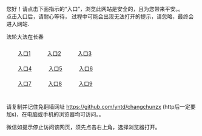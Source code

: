 您好！请点击下面指示的“入口”，浏览此网站是安全的，且为您带来平安。。 <br/>
点击入口后，请耐心等待， 过程中可能会出现无法打开的提示，请忽略，最终会进入网站. </br>

法轮大法在长春<br/>
<div style="padding:10px"><a style="margin:20px" target="_blank" href="https://d1e0g648m0rkzx.cloudfront.net/2Qpsp?jwyxop" id="ccLink1" rel="nofollow">入口1</a> <a target="_blank" style="margin:20px" href="https://d2kghe0qk8dh2o.cloudfront.net/2Qpsp?zpmwupn" id="ccLink2" rel="nofollow">入口2</a> <a style="margin:20px" target="_blank" href="https://d1s87kqva6aiuj.cloudfront.net/2Qpsp?mscmlpz" id="ccLink3" rel="nofollow">入口3</a></div>

<div style="padding:10px" ><a style="margin:20px" target="_blank" href="https://d1e0g648m0rkzx.cloudfront.net/2Qpsp?jwyxop" id="ccLink4" rel="nofollow">入口4</a> <a style="margin:20px" href="https://d2kghe0qk8dh2o.cloudfront.net/2Qpsp?zpmwupn" target="_blank" id="ccLink5" rel="nofollow">入口5</a> <a style="margin:20px" href="https://d1s87kqva6aiuj.cloudfront.net/2Qpsp?mscmlpz" target="_blank" id="ccLink6" rel="nofollow">入口6</a></div>

<div style="padding:10px"><a style="margin:20px" target="_blank" href="https://d1e0g648m0rkzx.cloudfront.net/2Qpsp?jwyxop" id="ccLink7" rel="nofollow">入口7</a> <a style="margin:20px" href="https://d2kghe0qk8dh2o.cloudfront.net/2Qpsp?zpmwupn" target="_blank" id="ccLink8" rel="nofollow">入口8</a> <a style="margin:20px" target="_blank" href="https://d1s87kqva6aiuj.cloudfront.net/2Qpsp?mscmlpz" id="ccLink9" rel="nofollow">入口9</a></div>

<br/>



请复制并记住免翻墙网址 https://github.com/yntd/changchunzx (http后一定要加s)，在电脑或手机的浏览器均可访问。。<br/>

微信如提示停止访问该网页，须先点击右上角，选择浏览器打开。
